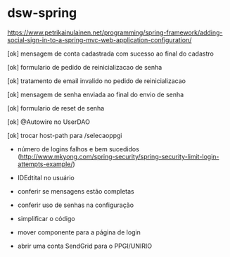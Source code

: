 # dsw-spring

https://www.petrikainulainen.net/programming/spring-framework/adding-social-sign-in-to-a-spring-mvc-web-application-configuration/

[ok] mensagem de conta cadastrada com sucesso ao final do cadastro

[ok] formulario de pedido de reinicializacao de senha

[ok] tratamento de email invalido no pedido de reinicializacao

[ok] mensagem de senha enviada ao final do envio de senha

[ok] formulario de reset de senha

[ok] @Autowire no UserDAO

[ok] trocar host-path para /selecaoppgi

* número de logins falhos e bem sucedidos (http://www.mkyong.com/spring-security/spring-security-limit-login-attempts-example/)

* IDEdtital no usuário

* conferir se mensagens estão completas

* conferir uso de senhas na configuração
 
* simplificar o código

* mover componente para a página de login

* abrir uma conta SendGrid para o PPGI/UNIRIO
